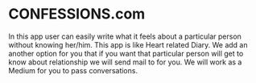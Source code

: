 # CONFESSIONS.com
In this app user can easily write what it feels about a particular person without knowing her/him. This app is like Heart related Diary. We add an another option for you that if you want that particular person will get to know about relationship we will send mail to for you. We will work as a Medium for you to pass conversations.
